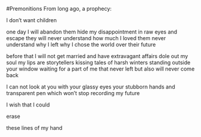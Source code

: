 #Premonitions
From long ago, a prophecy:

I don’t want children

one day I will abandon them
hide my disappointment in raw eyes
and escape
they will never understand how
much I loved them
never understand why I left
why I chose the world
over their future

before that
I will not get married
and have extravagant affairs
dole out my soul
my lips are storytellers
kissing tales of harsh winters
standing outside your window
waiting
for a part of me
that never left
but also will
never come back

I can not look at you
with your glassy eyes
your stubborn hands
and transparent pen
which won’t stop
recording my future

I wish
that I could

erase

these lines of my hand